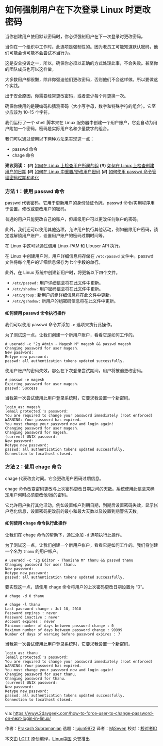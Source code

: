 如何强制用户在下次登录 Linux 时更改密码
======

当你创建用户使用默认密码时，你必须强制用户在下一次登录时更改密码。

当你在一个组织中工作时，此选项是强制性的。因为老员工可能知道默认密码，他们可能会也可能不会尝试不当行为。

这是安全投诉之一，所以，确保你必须以正确的方式处理此事，不会失败。甚至你的团队成员也可以这样做。

大多数用户都很懒，除非你强迫他们更改密码，否则他们不会这样做。所以要做这个实践。

出于安全原因，你需要经常更改密码，或者至少每个月更换一次。

确保你使用的是硬编码和猜测密码（大小写字母，数字和特殊字符的组合）。它至少应该为 10-15 个字符。

我们运行了一个 shell 脚本来在 Linux 服务器中创建一个用户账户，它会自动为用户附加一个密码，密码是实际用户名和少量数字的组合。

我们可以通过使用以下两种方法来实现这一点：

  * passwd 命令
  * chage 命令


**建议阅读：**
**(#)** [如何在 Linux 上检查用户所属的组][1]
**(#)** [如何在 Linux 上检查创建用户的日期][2]
**(#)** [如何在 Linux 中重置/更改用户密码][3]
**(#)** [如何使用 passwd 命令管理密码过期和老化][4]

### 方法 1：使用 passwd 命令

passwd 代表密码。它用于更新用户的身份验证令牌。passwd 命令/实用程序用于设置，修改或更改用户的密码。

普通的用户只能更改自己的账户，但超级用户可以更改任何账户的密码。

此外，我们还可以使用其他选项，允许用户执行其他活动，例如删除用户密码，锁定或解锁用户账户，设置用户账户的密码过期时间等。

在 Linux 中这可以通过调用 Linux-PAM 和 Libuser API 执行。

在 Linux 中创建用户时，用户详细信息将存储在 `/etc/passwd` 文件中。passwd 文件将每个用户的详细信息保存为七个字段的单行。

此外，在 Linux 系统中创建新用户时，将更新以下四个文件。

  * `/etc/passwd:` 用户详细信息将在此文件中更新。
  * `/etc/shadow:` 用户密码信息将在此文件中更新。
  * `/etc/group:` 新用户的组详细信息将在此文件中更新。
  * `/etc/gshadow:` 新用户的组密码信息将在此文件中更新。

#### 如何使用 passwd 命令执行操作

我们可以使用 passwd 命令并添加 `-e` 选项来执行此操作。

为了测试这一点，让我们创建一个新用户账户，看看它是如何工作的。
```
# useradd -c "2g Admin - Magesh M" magesh && passwd magesh
Changing password for user magesh.
New password:
Retype new password:
passwd: all authentication tokens updated successfully.

```

使用户账户的密码失效，那么在下次登录尝试期间，用户将被迫更改密码。
```
# passwd -e magesh
Expiring password for user magesh.
passwd: Success

```

当我第一次尝试使用此用户登录系统时，它要求我设置一个新密码。
```
login as: magesh
[email protected]'s password:
You are required to change your password immediately (root enforced)
WARNING: Your password has expired.
You must change your password now and login again!
Changing password for user magesh.
Changing password for magesh.
(current) UNIX password:
New password:
Retype new password:
passwd: all authentication tokens updated successfully.
Connection to localhost closed.

```

### 方法 2：使用 chage 命令

chage 代表改变时间。它会更改用户密码过期信息。

chage 命令改变密码更改与上次密码更改日期之间的天数。系统使用此信息来确定用户何时必须更改他/她的密码。

它允许用户执行其他活动，例如设置帐户到期日期，到期后设置密码失效，显示帐户老化信息，设置密码更改前的最小和最大天数以及设置到期警告天数。

#### 如何使用 chage 命令执行此操作

让我们在 chage 命令的帮助下，通过添加 `-d` 选项执行此操作。

为了测试这一点，让我们创建一个新用户帐户，看看它是如何工作的。我们将创建一个名为 `thanu` 的用户帐户。
```
# useradd -c "2g Editor - Thanisha M" thanu && passwd thanu
Changing password for user thanu.
New password:
Retype new password:
passwd: all authentication tokens updated successfully.

```

要实现这一点，请使用 chage 命令将用户的上次密码更改日期设置为 “0”。
```
# chage -d 0 thanu

# chage -l thanu
Last password change : Jul 18, 2018
Password expires : never
Password inactive : never
Account expires : never
Minimum number of days between password change : 0
Maximum number of days between password change : 99999
Number of days of warning before password expires : 7

```

当我第一次尝试使用此用户登录系统时，它要求我设置一个新密码。
```
login as: thanu
[email protected]'s password:
You are required to change your password immediately (root enforced)
WARNING: Your password has expired.
You must change your password now and login again!
Changing password for user thanu.
Changing password for thanu.
(current) UNIX password:
New password:
Retype new password:
passwd: all authentication tokens updated successfully.
Connection to localhost closed.

```


--------------------------------------------------------------------------------

via: https://www.2daygeek.com/how-to-force-user-to-change-password-on-next-login-in-linux/

作者：[Prakash Subramanian][a]
选题：[lujun9972](https://github.com/lujun9972)
译者：[MjSeven](https://github.com/MjSeven)
校对：[校对者ID](https://github.com/校对者ID)

本文由 [LCTT](https://github.com/LCTT/TranslateProject) 原创编译，[Linux中国](https://linux.cn/) 荣誉推出

[a]:https://www.2daygeek.com/author/prakash/
[1]:https://www.2daygeek.com/how-to-check-which-groups-a-user-belongs-to-on-linux/
[2]:https://www.2daygeek.com/how-to-check-user-created-date-on-linux/
[3]:https://www.2daygeek.com/passwd-command-examples/
[4]:https://www.2daygeek.com/passwd-command-examples-part-l/
